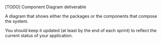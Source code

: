 [TODO] Component Diagram deliverable

A diagram that shows either the packages or the components that compose the system. 

You should keep it updated (at least by the end of each sprint) to reflect the current status of your application. 